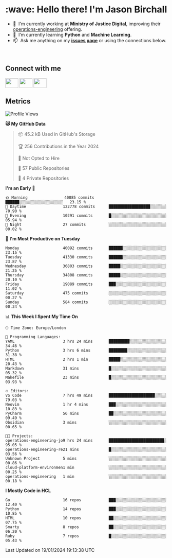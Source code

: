 <h1 align="left" id="jason-title">:wave: Hello there! I'm Jason Birchall</h1>

- :office: &nbsp;I'm currently working at **Ministry of Justice Digital**, improving their [operations-engineering](https://github.com/ministryofjustice/operations-engineering) offering.
- :seedling: &nbsp;I’m currently learning **Python** and **Machine Learning**.
- :mailbox: &nbsp;Ask me anything on my **[issues page]** or using the connections below.


<br>

<h2>Connect with me</h2>
<p>
<a href="https://twitter.com/jsonBirchall" target="blank"><img align="center" src="https://cdn.jsdelivr.net/npm/simple-icons@3.0.1/icons/twitter.svg" alt="" height="30" width="40" /></a>
<a href="https://keybase.io/json0" target="blank"><img align="center" src="https://cdn.jsdelivr.net/npm/simple-icons@3.0.1/icons/keybase.svg" alt="" height="30" width="40" /></a>
<a href="https://www.reddit.com/user/kakorate" target="blank"><img align="center" src="https://cdn.jsdelivr.net/npm/simple-icons@3.0.1/icons/reddit.svg" alt="" height="30" width="40" /></a>
</p>

<h2>Metrics</h2>

<!--START_SECTION:waka-->
![Profile Views](http://img.shields.io/badge/Profile%20Views-0-blue)

**🐱 My GitHub Data** 

> 📦 45.2 kB Used in GitHub's Storage 
 > 
> 🏆 256 Contributions in the Year 2024
 > 
> 🚫 Not Opted to Hire
 > 
> 📜 57 Public Repositories 
 > 
> 🔑 4 Private Repositories 
 > 
**I'm an Early 🐤** 

```text
🌞 Morning                40085 commits       ██████░░░░░░░░░░░░░░░░░░░   23.15 % 
🌆 Daytime                122778 commits      ██████████████████░░░░░░░   70.90 % 
🌃 Evening                10291 commits       █░░░░░░░░░░░░░░░░░░░░░░░░   05.94 % 
🌙 Night                  27 commits          ░░░░░░░░░░░░░░░░░░░░░░░░░   00.02 % 
```
📅 **I'm Most Productive on Tuesday** 

```text
Monday                   40092 commits       ██████░░░░░░░░░░░░░░░░░░░   23.15 % 
Tuesday                  41330 commits       ██████░░░░░░░░░░░░░░░░░░░   23.87 % 
Wednesday                36803 commits       █████░░░░░░░░░░░░░░░░░░░░   21.25 % 
Thursday                 34808 commits       █████░░░░░░░░░░░░░░░░░░░░   20.10 % 
Friday                   19089 commits       ███░░░░░░░░░░░░░░░░░░░░░░   11.02 % 
Saturday                 475 commits         ░░░░░░░░░░░░░░░░░░░░░░░░░   00.27 % 
Sunday                   584 commits         ░░░░░░░░░░░░░░░░░░░░░░░░░   00.34 % 
```


📊 **This Week I Spent My Time On** 

```text
🕑︎ Time Zone: Europe/London

💬 Programming Languages: 
YAML                     3 hrs 24 mins       █████████░░░░░░░░░░░░░░░░   34.46 % 
Python                   3 hrs 6 mins        ████████░░░░░░░░░░░░░░░░░   31.38 % 
HTML                     2 hrs 1 min         █████░░░░░░░░░░░░░░░░░░░░   20.43 % 
Markdown                 31 mins             █░░░░░░░░░░░░░░░░░░░░░░░░   05.32 % 
Makefile                 23 mins             █░░░░░░░░░░░░░░░░░░░░░░░░   03.93 % 

🔥 Editors: 
VS Code                  7 hrs 49 mins       ████████████████████░░░░░   79.03 % 
Neovim                   1 hr 4 mins         ███░░░░░░░░░░░░░░░░░░░░░░   10.83 % 
PyCharm                  56 mins             ██░░░░░░░░░░░░░░░░░░░░░░░   09.49 % 
Obsidian                 3 mins              ░░░░░░░░░░░░░░░░░░░░░░░░░   00.65 % 

🐱‍💻 Projects: 
operations-engineering-jo9 hrs 24 mins       ████████████████████████░   95.05 % 
operations-engineering-re21 mins             █░░░░░░░░░░░░░░░░░░░░░░░░   03.56 % 
Unknown Project          5 mins              ░░░░░░░░░░░░░░░░░░░░░░░░░   00.86 % 
cloud-platform-environmen1 min               ░░░░░░░░░░░░░░░░░░░░░░░░░   00.25 % 
operations-engineering   1 min               ░░░░░░░░░░░░░░░░░░░░░░░░░   00.18 % 
```

**I Mostly Code in HCL** 

```text
Go                       16 repos            ███░░░░░░░░░░░░░░░░░░░░░░   12.40 % 
Python                   14 repos            ███░░░░░░░░░░░░░░░░░░░░░░   10.85 % 
HTML                     10 repos            ██░░░░░░░░░░░░░░░░░░░░░░░   07.75 % 
Smarty                   8 repos             ██░░░░░░░░░░░░░░░░░░░░░░░   06.20 % 
Ruby                     7 repos             █░░░░░░░░░░░░░░░░░░░░░░░░   05.43 % 
```




 Last Updated on 19/01/2024 19:13:38 UTC
<!--END_SECTION:waka-->

<!-- links -->

[issues page]: https://github.com/jasonBirchall/jasonBirchall/issues "jasonBirchall/issues"
